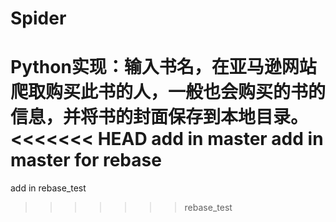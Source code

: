 # Spider

Python实现：输入书名，在亚马逊网站爬取购买此书的人，一般也会购买的书的信息，并将书的封面保存到本地目录。
<<<<<<< HEAD
add in master
add in master for rebase
=======
add in rebase_test


>>>>>>> rebase_test

